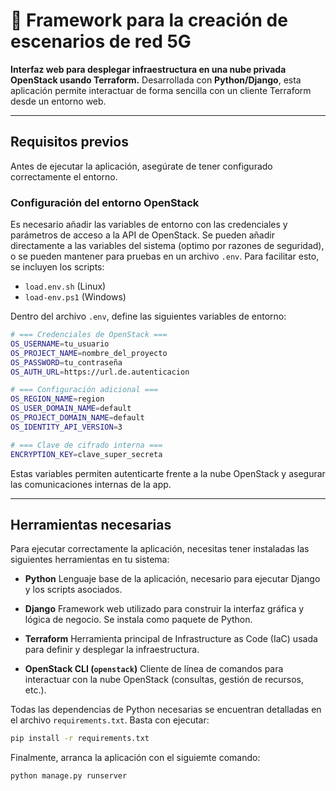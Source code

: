 # 📡 Framework para la creación de escenarios de red 5G

**Interfaz web para desplegar infraestructura en una nube privada OpenStack usando Terraform.**
Desarrollada con **Python/Django**, esta aplicación permite interactuar de forma sencilla con un cliente Terraform desde un entorno web.

---

## Requisitos previos

Antes de ejecutar la aplicación, asegúrate de tener configurado correctamente el entorno.

### Configuración del entorno OpenStack

Es necesario añadir las variables de entorno con las credenciales y parámetros de acceso a la API de OpenStack.
Se pueden añadir directamente a las variables del sistema (optimo por razones de seguridad), o se pueden mantener para pruebas en un archivo `.env`. Para facilitar esto, se incluyen los scripts:

* `load.env.sh` (Linux)
* `load-env.ps1` (Windows)

Dentro del archivo `.env`, define las siguientes variables de entorno:

```bash
# === Credenciales de OpenStack ===
OS_USERNAME=tu_usuario
OS_PROJECT_NAME=nombre_del_proyecto
OS_PASSWORD=tu_contraseña
OS_AUTH_URL=https://url.de.autenticacion

# === Configuración adicional ===
OS_REGION_NAME=region
OS_USER_DOMAIN_NAME=default
OS_PROJECT_DOMAIN_NAME=default
OS_IDENTITY_API_VERSION=3

# === Clave de cifrado interna ===
ENCRYPTION_KEY=clave_super_secreta
```

Estas variables permiten autenticarte frente a la nube OpenStack y asegurar las comunicaciones internas de la app.

---

## Herramientas necesarias

Para ejecutar correctamente la aplicación, necesitas tener instaladas las siguientes herramientas en tu sistema:

* **Python**
  Lenguaje base de la aplicación, necesario para ejecutar Django y los scripts asociados.

* **Django**
  Framework web utilizado para construir la interfaz gráfica y lógica de negocio. Se instala como paquete de Python.

* **Terraform**
  Herramienta principal de Infrastructure as Code (IaC) usada para definir y desplegar la infraestructura.

* **OpenStack CLI (`openstack`)**
  Cliente de línea de comandos para interactuar con la nube OpenStack (consultas, gestión de recursos, etc.).

Todas las dependencias de Python necesarias se encuentran detalladas en el archivo `requirements.txt`. Basta con ejecutar:

```bash
pip install -r requirements.txt
```

Finalmente, arranca la aplicación con el siguiemte comando:
```bash
python manage.py runserver
```
